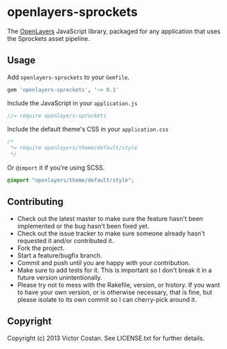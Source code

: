 # openlayers-sprockets

The [OpenLayers](http://openlayers.org/) JavaScript library, packaged for any
application that uses the Sprockets asset pipeline.


## Usage

Add `openlayers-sprockets` to your `Gemfile`.

```ruby
gem 'openlayers-sprockets', '~> 0.1'
```

Include the JavaScript in your `application.js`

```javascript
//= require openlayers-sprockets
```

Include the default theme's CSS in your `application.css`

```css
/*
 *= require openlayers/theme/default/style
 */
```

Or `@import` it if you're using SCSS.

```scss
@import "openlayers/theme/default/style";
```


## Contributing

* Check out the latest master to make sure the feature hasn't been implemented or the bug hasn't been fixed yet.
* Check out the issue tracker to make sure someone already hasn't requested it and/or contributed it.
* Fork the project.
* Start a feature/bugfix branch.
* Commit and push until you are happy with your contribution.
* Make sure to add tests for it. This is important so I don't break it in a future version unintentionally.
* Please try not to mess with the Rakefile, version, or history. If you want to have your own version, or is otherwise necessary, that is fine, but please isolate to its own commit so I can cherry-pick around it.

## Copyright

Copyright (c) 2013 Victor Costan. See LICENSE.txt for
further details.

